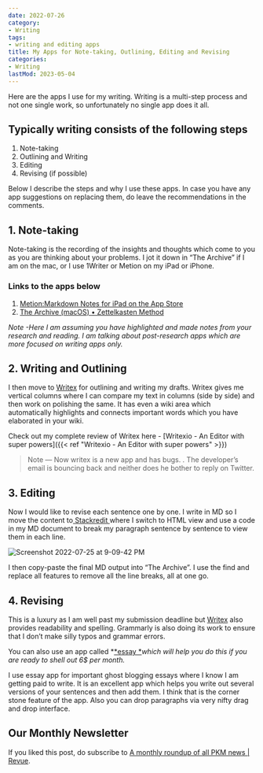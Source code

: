 ```yaml
---
date: 2022-07-26
category:
- Writing
tags:
- writing and editing apps
title: My Apps for Note-taking, Outlining, Editing and Revising
categories:
- Writing
lastMod: 2023-05-04
---
```

Here are the apps I use for my writing. Writing is a multi-step process and not one single work, so unfortunately no single app does it all.

## Typically writing consists of the following steps

1. Note-taking
2. Outlining and Writing
3. Editing
4. Revising (if possible)

Below I describe the steps and why I use these apps. In case you have any app suggestions on replacing them, do leave the recommendations in the comments.

## 1. Note-taking

Note-taking is the recording of the insights and thoughts which come to you as you are thinking about your problems. I jot it down in “The Archive” if I am on the mac, or I use 1Writer or Metion on my iPad or iPhone.

### Links to the apps below

1. [Metion:Markdown Notes for iPad on the App Store](https://apps.apple.com/us/app/metion-markdown-notes-for-ipad/id1530965242)
2. [The Archive (macOS) • Zettelkasten Method](https://zettelkasten.de/the-archive/)

*Note -Here I am assuming you have highlighted and made notes from your research and reading. I am talking about post-research apps which are more focused on writing apps only.*

## 2. Writing and Outlining

I then move to [Writex](https://writex.io/) for outlining and writing my drafts. Writex gives me vertical columns where I can compare my text in columns (side by side) and then work on polishing the same. It has even a wiki area which automatically highlights and connects important words which you have elaborated in your wiki.

Check out my complete review of Writex here - [Writexio - An Editor with super powers]({{< ref "Writexio - An Editor with super powers" >}})

> Note — Now writex is a new app and has bugs. . The developer’s email is bouncing back and neither does he bother to reply on Twitter.

## 3. Editing

Now I would like to revise each sentence one by one. I write in MD so I move the content to[ Stackredit ](https://stackedit.io/)where I switch to HTML view and use a code in my MD document to break my paragraph sentence by sentence to view them in each line.

![Screenshot 2022-07-25 at 9-09-42 PM](https://mataroa.blog/images/07cf8002.png)

I then copy-paste the final MD output into “The Archive”. I use the find and replace all features to remove all the line breaks, all at one go.



## 4. Revising

This is a luxury as I am well past my submission deadline but [Writex](https://writex.io/) also provides readability and spelling. Grammarly is also doing its work to ensure that I don’t make silly typos and grammar errors.

You can also use an app called *[*essay *](https://essay.app/)*which will help you do this if you are ready to shell out 6$ per month.*

I use essay app for important ghost blogging essays where I know I am getting paid to write. It is an excellent app which helps you write out several versions of your sentences and then add them. I think that is the corner stone feature of the app. Also you can drop paragraphs via very nifty drag and drop interface.



## Our Monthly Newsletter

If you liked this post, do subscribe to  [A monthly roundup of all PKM news | Revue](https://www.getrevue.co/profile/pkmone).
